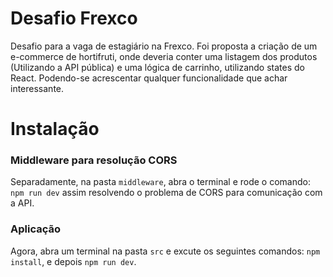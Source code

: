 
# Desafio Frexco

Desafio para a vaga de estagiário na Frexco.
Foi proposta a criação de um e-commerce de hortifruti, onde deveria conter uma listagem dos produtos (Utilizando a API pública) e uma lógica de carrinho, utilizando states do React. Podendo-se acrescentar qualquer funcionalidade que achar interessante.

# Instalação
### Middleware para resolução CORS
Separadamente, na pasta `middleware`, abra o terminal e rode o comando:
`npm run dev` assim resolvendo o problema de CORS para comunicação com a API.

### Aplicação
Agora, abra um terminal na pasta `src` e excute os seguintes comandos:
`npm install`, e depois `npm run dev`.